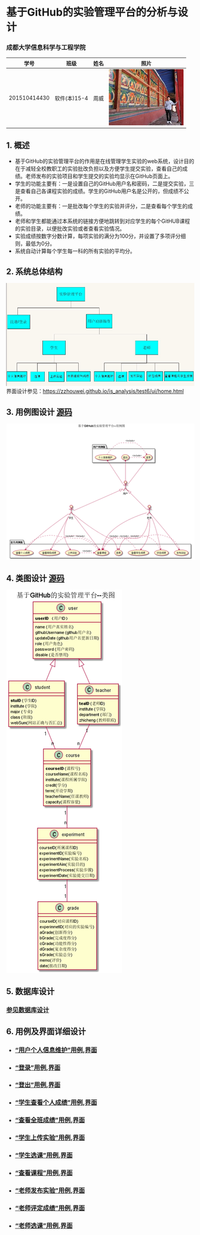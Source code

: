 # 基于GitHub的实验管理平台的分析与设计

### 成都大学信息科学与工程学院
|    学号  |   班级    |    姓名  |   照片     |
|:--------:|:--------: | :----------: | :-------:|
|201510414430|软件(本)15-4|周威 |![](./myself.jpg)|

## 1. 概述
- 基于GitHub的实验管理平台的作用是在线管理学生实验的web系统，设计目的在于减轻全校教职工的实验批改负担以及方便学生提交实验，查看自己的成绩。老师发布的实验项目和学生提交的实验均显示在GitHub页面上。
- 学生的功能主要有：一是设置自己的GitHub用户名和密码，二是提交实验，三是查看自己各课程实验的成绩。学生的GitHub用户名是公开的，但成绩不公开。
- 老师的功能主要有：一是批改每个学生的实验并评分，二是查看每个学生的成绩。
- 老师和学生都能通过本系统的链接方便地跳转到对应学生的每个GitHUB课程的实验目录，以便批改实验或者查看实验情况。
- 实验成绩按数字分数计算，每项实验的满分为100分，并设置了多项评分细则，最低为0分。
- 系统自动计算每个学生每一科的所有实验的平均分。
    
## 2. 系统总体结构
![](xtztjg.JPG)
界面设计参见：https://zzhouwei.github.io/is_analysis/test6/ui/home.html
    
## 3. 用例图设计 [源码](src/usercase.puml)
![](./yonglitu.png)

## 4. 类图设计 [源码](src/class.puml)
![](./leitu.png)

## 5. 数据库设计
### [参见数据库设计](数据库设计.md)

## 6. 用例及界面详细设计

- ### [“用户个人信息维护”用例](./个人信息维护.md),[界面](https://zwdbox.github.io/is_analysis/test6/ui/index.html)

- ### [“登录”用例](./登录.md),[界面](https://zwdbox.github.io/is_analysis/test6/ui/评定成绩.html)

- ### [“登出”用例](./登出.md),[界面](https://zwdbox.github.io/is_analysis/test6/ui/查看成绩.html)

- ### [“学生查看个人成绩”用例](./查看个人成绩.md),[界面](https://zwdbox.github.io/is_analysis/test6/ui/顶部菜单.html)

- ### [“查看全班成绩”用例](./用例/修改用户信息.md),[界面](https://zwdbox.github.io/is_analysis/test6/ui/顶部菜单.html)

- ### [“学生上传实验”用例](./用例/查看用户信息.md),[界面](https://zwdbox.github.io/is_analysis/test6/ui/顶部菜单.html)

- ###  [“学生选课”用例](./用例/登出.md),[界面](https://zwdbox.github.io/is_analysis/test6/ui/顶部菜单.html)

- ### [“查看课程”用例](./用例/登录.md),[界面](https://zwdbox.github.io/is_analysis/test6/ui/登录.html)


- ### [“老师发布实验”用例](./用例/登录.md),[界面](https://zwdbox.github.io/is_analysis/test6/ui/登录.html)
    

- ### [“老师评定成绩”用例](./用例/登录.md),[界面](https://zwdbox.github.io/is_analysis/test6/ui/登录.html)
    
- ### [“老师选课”用例](./用例/登录.md),[界面](https://zwdbox.github.io/is_analysis/test6/ui/登录.html)
   

